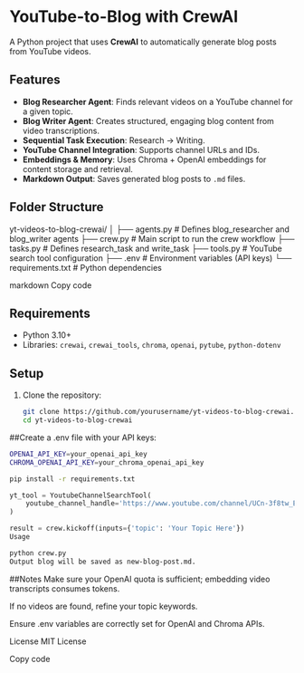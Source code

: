# YouTube-to-Blog with CrewAI

A Python project that uses **CrewAI** to automatically generate blog posts from YouTube videos.

## Features
- **Blog Researcher Agent**: Finds relevant videos on a YouTube channel for a given topic.
- **Blog Writer Agent**: Creates structured, engaging blog content from video transcriptions.
- **Sequential Task Execution**: Research → Writing.
- **YouTube Channel Integration**: Supports channel URLs and IDs.
- **Embeddings & Memory**: Uses Chroma + OpenAI embeddings for content storage and retrieval.
- **Markdown Output**: Saves generated blog posts to `.md` files.

## Folder Structure
yt-videos-to-blog-crewai/
│
├── agents.py # Defines blog_researcher and blog_writer agents
├── crew.py # Main script to run the crew workflow
├── tasks.py # Defines research_task and write_task
├── tools.py # YouTube search tool configuration
├── .env # Environment variables (API keys)
└── requirements.txt # Python dependencies

markdown
Copy code

## Requirements
- Python 3.10+
- Libraries: `crewai`, `crewai_tools`, `chroma`, `openai`, `pytube`, `python-dotenv`

## Setup
1. Clone the repository:
   ```bash
   git clone https://github.com/yourusername/yt-videos-to-blog-crewai.git
   cd yt-videos-to-blog-crewai

##Create a .env file with your API keys:

```bash
OPENAI_API_KEY=your_openai_api_key
CHROMA_OPENAI_API_KEY=your_chroma_openai_api_key
```

```bash
pip install -r requirements.txt
```

```python
yt_tool = YoutubeChannelSearchTool(
    youtube_channel_handle='https://www.youtube.com/channel/UCn-3f8tw_E1jZvhuHatROwA'
)
```
```python
result = crew.kickoff(inputs={'topic': 'Your Topic Here'})
Usage
```

```bash
python crew.py
Output blog will be saved as new-blog-post.md.
```

##Notes
Make sure your OpenAI quota is sufficient; embedding video transcripts consumes tokens.

If no videos are found, refine your topic keywords.

Ensure .env variables are correctly set for OpenAI and Chroma APIs.

License
MIT License

Copy code
